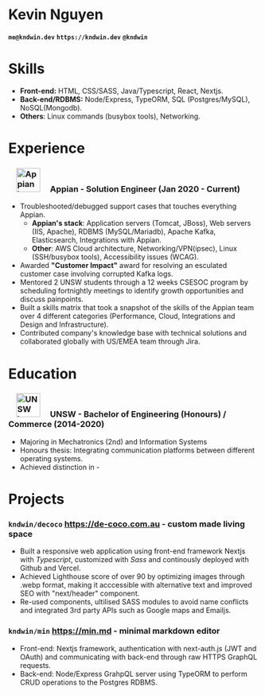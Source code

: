 # Kevin Nguyen
**`me@kndwin.dev`** **`https://kndwin.dev`** **`@kndwin`**

# Skills
- **Front-end:** HTML, CSS/SASS, Java/Typescript, React, Nextjs.
- **Back-end/RDBMS:** Node/Express, TypeORM, SQL (Postgres/MySQL), NoSQL(Mongodb).
- **Others**: Linux commands (busybox tools), Networking.

# Experience
### <img src="https://avatars.githubusercontent.com/u/264604?v=4" alt="Appian logo" style="height: 3rem; margin: 0 1rem;"> Appian - Solution Engineer (Jan 2020 - Current)
- Troubleshooted/debugged support cases that touches everything Appian.
	- **Appian's stack**: Application servers (Tomcat, JBoss), Web servers (IIS, Apache), 
		RDBMS (MySQL/Mariadb), Apache Kafka, Elasticsearch, Integrations with Appian.
	- **Other**: AWS Cloud architecture, Networking/VPN(ipsec), Linux (SSH/busybox tools), Accessibility issues (WCAG). 
- Awarded **"Customer Impact"** award for resolving an esculated customer case involving corrupted Kafka logs.
- Mentored 2 UNSW students through a 12 weeks CSESOC program by scheduling fortnightly meetings to identify growth opportunities and discuss painpoints.
- Built a skills matrix that took a snapshot of the skills of the Appian team over 4 different categories (Performance, Cloud, Integrations and Design and Infrastructure).
- Contributed company's knowledge base with technical solutions and collaborated globally with US/EMEA team through Jira.

# Education


### <img src="https://avatars.githubusercontent.com/u/49050563?v=4" alt="UNSW logo" style="height: 3rem; margin: 0 1rem;"> UNSW - Bachelor of Engineering (Honours) / Commerce (2014-2020)

- Majoring in Mechatronics (2nd) and Information Systems
- Honours thesis: Integrating communication platforms between different operating systems.
- Achieved distinction in - 

# Projects
### `kndwin/decoco` https://de-coco.com.au - custom made living space
-	Built a responsive web application using front-end framework Nextjs with *Typescript*, customized with  *Sass*  and continously deployed with Github and Vercel.
- Achieved Lighthouse score of over 90 by optimizing images through .webp format, making it acccessible with alternative text and improved SEO with "next/header" component.
- Re-used components, ultilised SASS modules to avoid name conflicts and integrated 3rd party APIs such as Google maps and Emailjs.

### `kndwin/min` https://min.md - minimal markdown editor 
-	Front-end: Nextjs framework, authentication with next-auth.js (JWT and OAuth) and communicating with back-end through raw HTTPS GraphQL requests.
- Back-end: Node/Express GrahpQL server using TypeORM to perform CRUD operations to the Postgres RDBMS.

